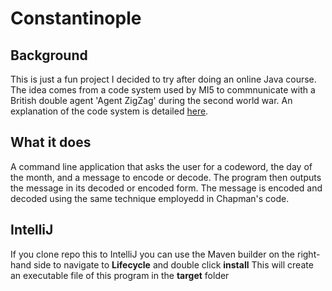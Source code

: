 # Constantinople
## Background
This is just a fun project I decided to try after doing an online Java course.
The idea comes from a code system used by MI5 to commnunicate with a British double agent 'Agent ZigZag' during the second world war.
An explanation of the code system is detailed [here](https://books.google.com.au/books?id=s2Nx4pjHcUEC&pg=PT324&lpg=PT324&dq=chapman%27s+code+mi5+constantinople&source=bl&ots=HMC6RMZv8c&sig=ACfU3U2qBCu8WvnkgTVCvYF5ZLEvroaAEQ&hl=en&sa=X&ved=2ahUKEwiD6eapoq73AhW6TmwGHVXgAZkQ6AF6BAgfEAM#v=onepage&q&f=false).

## What it does
A command line application that asks the user for a codeword, the day of the month, and a message to encode or decode.
The program then outputs the message in its decoded or encoded form. The message is encoded and decoded using the same technique employedd in Chapman's code.

## IntelliJ
If you clone repo this to IntelliJ you can use the Maven builder on the right-hand side to navigate to **Lifecycle** and double click **install**
This will create an executable file of this program in the **target** folder
